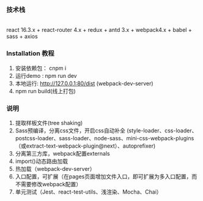 ### 技术栈
  <br>react 16.3.x + react-router 4.x +  redux + antd 3.x  + webpack4.x + babel + sass + axios
### Installation 教程
1. 安装依赖包： cnpm i
2. 运行demo :   npm run dev
3. 本地运行: http://127.0.0.1:80/dist  (webpack-dev-server)
4. npm run build(线上打包)

### 说明
1. 提取样板文件(tree shaking)
2. Sass预编译，分离css文件，开启css自动补全 (style-loader、css-loader、postcss-loader、sass-loader、node-sass、mini-css-webpack-plugins（或extract-text-webpack-plugin@next）、autoprefixer)
3. 分离第三方库，webpack配置externals
4. import()动态路由加载
5. 热加载（webpack-dev-server）
6. 入口配置，可扩展（在pages页面增加文件入口，即可扩展为多入口配置，而不需要修改webpack配置）
7. 单元测试（Jest、react-test-utils、浅渲染、Mocha、Chai）
